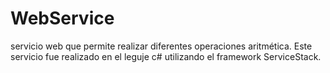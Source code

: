 # WebService
servicio web que permite realizar diferentes operaciones aritmética.
Este servicio fue realizado en el leguje c# utilizando el framework ServiceStack.
